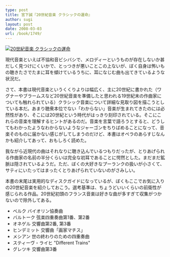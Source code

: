 ```yaml
---
type: post
title: 宮下誠『20世紀音楽 クラシックの運命』
author: sugi
layout: post
date: 2008-03-03
url: /book/1749/
---
```

<a href="http://www.amazon.co.jp/exec/obidos/ASIN/4334033725/chezsugi-22/ref=nosim/" onclick="_gaq.push(['_trackEvent', 'outbound-article', 'http://www.amazon.co.jp/exec/obidos/ASIN/4334033725/chezsugi-22/ref=nosim/', '']);" name="amazletlink" target="_blank"><img src="http://i2.wp.com/ec2.images-amazon.com/images/I/31RPXNDQBWL.SL160.jpg?w=660" alt="20世紀音楽 クラシックの運命" class="alignleft" data-recalc-dims="1" /></a>

現代音楽といえば不協和音ビシバシで、メロディーというものが存在しないか甚だしく見つけにくいかで、とっつきが悪いことこの上ないが、ぼく自身は怖いもの聴きたさでたまに耳を傾けているうちに、耳になじむ曲も出てきているような状況だ。

さて、本書は現代音楽というくくりよりは幅広く、主に20世紀に書かれた（ワグナーやブラームスなど20世紀音楽を準備したと思われる19世紀末の作曲家についても触れられている）クラシック音楽について詳細な見取り図を描こうとしている本だ。あまり聴衆本位でない「わからない」音楽が生まれてきたのには必然性があり、そこには20世紀という時代がはっきり刻印されている。そこにこれらの音楽を理解するヒントがあるのだ。音楽を言葉で語ろうとすると、どうしてもわかったようなわからないようなジャーゴンをちりばめることになって、音楽そのものに届かない感じがしてしまうのだけど、本書はオペラのあらすじなんかも紹介してあって、おもしろく読めた。

我ながら近現代の曲はそれなりに聴き込んでいるつもりだったが、とりあげられる作曲家の名前の半分くらいは完全な初耳であることに愕然とした。まだまだ鉱脈は隠されているようだ。ただ、ぼくの大好きなプーランクの扱いが小さくて、サティにいたってはまったくとりあげられていないのがさみしい。

本書の末尾は実用的なディスクガイドになっているが、ぼくもここでお気に入りの20世紀音楽を紹介しておこう。選考基準は、ちょうどいいくらいの前衛性が感じられる作品。20世紀初頭のフランス音楽は好きな曲が多すぎて収集がつかないので除外してある。

  * ベルク バイオリン協奏曲
  * バルトーク 弦楽四重奏曲第1番、第2番
  * オネゲル 交響曲第2番, 第3番
  * ヒンデミット 交響曲「画家マチス」
  * メシアン 世の終わりのための四重奏曲
  * スティーヴ・ライヒ "Different Trains"
  * グレツキ 交響曲第3番

